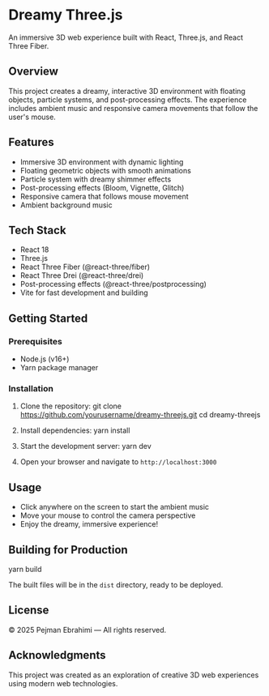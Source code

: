 # Dreamy Three.js

An immersive 3D web experience built with React, Three.js, and React Three Fiber.

## Overview

This project creates a dreamy, interactive 3D environment with floating objects, particle systems, and post-processing effects. The experience includes ambient music and responsive camera movements that follow the user's mouse.

## Features

- Immersive 3D environment with dynamic lighting
- Floating geometric objects with smooth animations
- Particle system with dreamy shimmer effects
- Post-processing effects (Bloom, Vignette, Glitch)
- Responsive camera that follows mouse movement
- Ambient background music

## Tech Stack

- React 18
- Three.js
- React Three Fiber (@react-three/fiber)
- React Three Drei (@react-three/drei)
- Post-processing effects (@react-three/postprocessing)
- Vite for fast development and building

## Getting Started

### Prerequisites

- Node.js (v16+)
- Yarn package manager

### Installation

1. Clone the repository:
   git clone https://github.com/yourusername/dreamy-threejs.git
   cd dreamy-threejs

2. Install dependencies:
   yarn install

3. Start the development server:
   yarn dev

4. Open your browser and navigate to `http://localhost:3000`

## Usage

- Click anywhere on the screen to start the ambient music
- Move your mouse to control the camera perspective
- Enjoy the dreamy, immersive experience!

## Building for Production

yarn build

The built files will be in the `dist` directory, ready to be deployed.

## License

© 2025 Pejman Ebrahimi — All rights reserved.

## Acknowledgments

This project was created as an exploration of creative 3D web experiences using modern web technologies.
